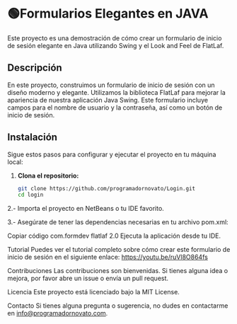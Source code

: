 # 🟢Formularios Elegantes en JAVA

Este proyecto es una demostración de cómo crear un formulario de inicio de sesión elegante en Java utilizando Swing y el Look and Feel de FlatLaf.

## Descripción

En este proyecto, construimos un formulario de inicio de sesión con un diseño moderno y elegante. Utilizamos la biblioteca FlatLaf para mejorar la apariencia de nuestra aplicación Java Swing. Este formulario incluye campos para el nombre de usuario y la contraseña, así como un botón de inicio de sesión.


## Instalación

Sigue estos pasos para configurar y ejecutar el proyecto en tu máquina local:

1. **Clona el repositorio:**
   ```bash
   git clone https://github.com/programadornovato/Login.git
   cd login

2.- Importa el proyecto en NetBeans o tu IDE favorito.

3.- Asegúrate de tener las dependencias necesarias en tu archivo pom.xml:

Copiar código
<dependencies>
    <dependency>
        <groupId>com.formdev</groupId>
        <artifactId>flatlaf</artifactId>
        <version>2.0</version>
    </dependency>
</dependencies>
Ejecuta la aplicación desde tu IDE.

Tutorial
Puedes ver el tutorial completo sobre cómo crear este formulario de inicio de sesión en el siguiente enlace: https://youtu.be/ruVl8O864fs



Contribuciones
Las contribuciones son bienvenidas. Si tienes alguna idea o mejora, por favor abre un issue o envía un pull request.

Licencia
Este proyecto está licenciado bajo la MIT License.

Contacto
Si tienes alguna pregunta o sugerencia, no dudes en contactarme en info@programadornovato.com.

